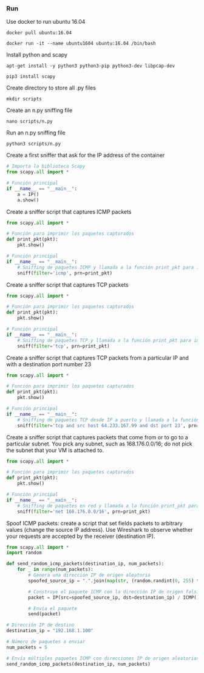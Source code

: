 ### Run 
Use docker to run ubuntu 16.04 
```
docker pull ubuntu:16.04
```
```
docker run -it --name ubuntu1604 ubuntu:16.04 /bin/bash
```
Install python and scapy 
```
apt-get install -y python3 python3-pip python3-dev libpcap-dev
```
```
pip3 install scapy
```
Create directory to store all .py files
```
mkdir scripts
```
Create an n.py sniffing file 
```
nano scripts/n.py
```
Run an n.py sniffing file 
```
python3 scripts/n.py
```
Create a first sniffer that ask for the IP address of the container
```python
# Importa la biblioteca Scapy
from scapy.all import *

# Función principal
if __name__ == "__main__":  
    a = IP()
    a.show()
```
Create a sniffer script that captures ICMP packets
```python
from scapy.all import *

# Función para imprimir los paquetes capturados
def print_pkt(pkt):
    pkt.show()

# Función principal
if __name__ == "__main__":
    # Sniffing de paquetes ICMP y llamada a la función print_pkt para imprimirlos
    sniff(filter='icmp', prn=print_pkt)
```
Create a sniffer script that captures TCP packets
```python
from scapy.all import *

# Función para imprimir los paquetes capturados
def print_pkt(pkt):
    pkt.show()

# Función principal
if __name__ == "__main__":
    # Sniffing de paquetes TCP y llamada a la función print_pkt para imprimirlos
    sniff(filter='tcp', prn=print_pkt)
```
Create a sniffer script that captures TCP packets from a particular IP and with a destination port number 23
```python
from scapy.all import *

# Función para imprimir los paquetes capturados
def print_pkt(pkt):
    pkt.show()

# Función principal
if __name__ == "__main__":
    # Sniffing de paquetes TCP desde IP a puerto y llamada a la función print_pkt para imprimirlos
    sniff(filter='tcp and src host 64.233.167.99 and dst port 23', prn=print_pkt)
```
Create a sniffer script that captures packets that come from or to go to a particular subnet. 
You pick any subnet, such as 168.176.0.0/16; do not pick the subnet that your VM is attached to.
```python
from scapy.all import *

# Función para imprimir los paquetes capturados
def print_pkt(pkt):
    pkt.show()

# Función principal
if __name__ == "__main__":
    # Sniffing de paquetes en red y llamada a la función print_pkt para imprimirlos
    sniff(filter='net 168.176.0.0/16', prn=print_pkt)
```
Spoof ICMP packets: create a script that set fields packets to arbitrary values (change the source IP address). 
Use Wireshark to observe whether your requests are accepted by the receiver (destination IP).
```python
from scapy.all import *
import random

def send_random_icmp_packets(destination_ip, num_packets):
    for _ in range(num_packets):
        # Genera una dirección IP de origen aleatoria
        spoofed_source_ip = ".".join(map(str, (random.randint(0, 255) for _ in range(4))))

        # Construye el paquete ICMP con la dirección IP de origen falsificada
        packet = IP(src=spoofed_source_ip, dst=destination_ip) / ICMP()

        # Envía el paquete
        send(packet)

# Dirección IP de destino
destination_ip = "192.168.1.100" 

# Número de paquetes a enviar
num_packets = 5  

# Envía múltiples paquetes ICMP con direcciones IP de origen aleatorias
send_random_icmp_packets(destination_ip, num_packets)
```
